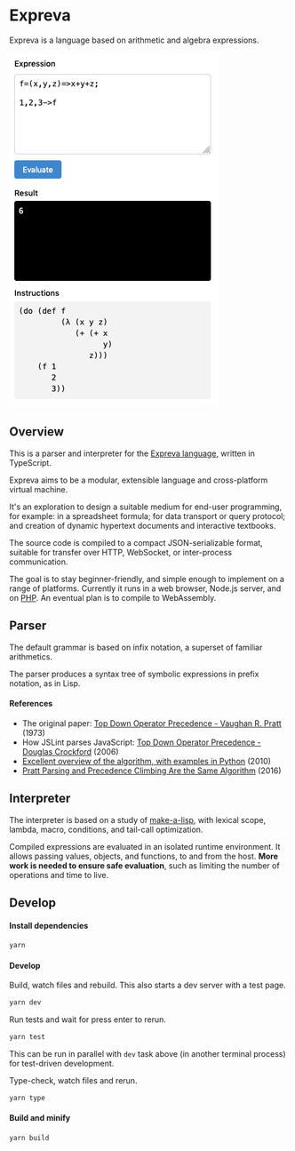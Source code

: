 # Expreva

Expreva is a language based on arithmetic and algebra expressions.

![](screenshot.png)

## Overview

This is a parser and interpreter for the [Expreva language](https://expreva.com/), written in TypeScript.

Expreva aims to be a modular, extensible language and cross-platform virtual machine.

It's an exploration to design a suitable medium for end-user programming, for example: in a spreadsheet formula; for data transport or query protocol; and creation of dynamic hypertext documents and interactive textbooks.

The source code is compiled to a compact JSON-serializable format, suitable for transfer over HTTP, WebSocket, or inter-process communication.

The goal is to stay beginner-friendly, and simple enough to implement on a range of platforms. Currently it runs in a web browser, Node.js server, and on [PHP](https://github.com/expreva/expreva-php). An eventual plan is to compile to WebAssembly.


## Parser

The default grammar is based on infix notation, a superset of familiar arithmetics.

The parser produces a syntax tree of symbolic expressions in prefix notation, as in Lisp.

#### References

- The original paper: [Top Down Operator Precedence - Vaughan R. Pratt](https://tdop.github.io/) (1973)
- How JSLint parses JavaScript: [Top Down Operator Precedence - Douglas Crockford](http://crockford.com/javascript/tdop/tdop.html) (2006)
- [Excellent overview of the algorithm, with examples in Python](https://eli.thegreenplace.net/2010/01/02/top-down-operator-precedence-parsing/) (2010)
- [Pratt Parsing and Precedence Climbing Are the Same Algorithm](https://www.oilshell.org/blog/2016/11/01.html) (2016)


## Interpreter

The interpreter is based on a study of [make-a-lisp](https://github.com/kanaka/mal), with lexical scope, lambda, macro, conditions, and tail-call optimization.

Compiled expressions are evaluated in an isolated runtime environment. It allows passing values, objects, and functions, to and from the host. **More work is needed to ensure safe evaluation**, such as limiting the number of operations and time to live.


## Develop

#### Install dependencies

```sh
yarn
```

#### Develop

Build, watch files and rebuild. This also starts a dev server with a test page.

```sh
yarn dev
```

Run tests and wait for press enter to rerun.

```sh
yarn test
```

This can be run in parallel with `dev` task above (in another terminal process) for test-driven development.

Type-check, watch files and rerun.

```sh
yarn type
```

#### Build and minify

```sh
yarn build
```
